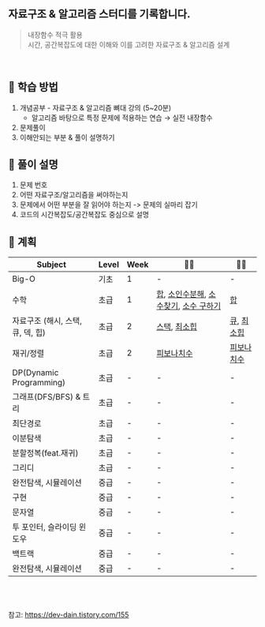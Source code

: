 ## 자료구조 & 알고리즘 스터디를 기록합니다.
>내장함수 적극 활용<br>
>시간, 공간복잡도에 대한 이해와 이를 고려한 자료구조 & 알고리즘 설계

<br>

## 📌 학습 방법

1. 개념공부 - 자료구조 & 알고리즘 뼈대 강의 (5~20분)
    - 알고리즘 바탕으로 특정 문제에 적용하는 연습 → 실전 내장함수
2. 문제풀이
3. 이해안되는 부분 & 풀이 설명하기


## 📌 풀이 설명

1. 문제 번호
2. 어떤 자료구조/알고리즘을 써야하는지
3. 문제에서 어떤 부분을 잘 읽어야 하는지 -> 문제의 실마리 잡기
4. 코드의 시간복잡도/공간복잡도 중심으로 설명


## 📌 계획

|Subject|Level|Week|🙆‍♀️|🙆‍♂️|
|--|--|--|--|--|
|Big-O|기초|1|-|-|
|수학|초급|1|[합](https://github.com/boris920308/HoOne/blob/main/hana/Algorithm/Algorithm/week01/%EC%88%98%ED%95%99/Sum.swift), [소인수분해](https://github.com/boris920308/HoOne/blob/main/hana/Algorithm/Algorithm/week01/%EC%88%98%ED%95%99/IntegerFactorization_Refactor.swift), [소수찾기](https://github.com/boris920308/HoOne/blob/main/hana/Algorithm/Algorithm/week01/%EC%88%98%ED%95%99/FindingPrimeNumber.swift), [소수 구하기](https://github.com/boris920308/HoOne/blob/main/hana/Algorithm/Algorithm/week01/%EC%88%98%ED%95%99/FindingPrimeNumber2_Refactor.swift)|[합](https://github.com/boris920308/HoOne/blob/main/hoon/kotlin/HelloHoon/src/main/kotlin/boj/week01/sum.kt)|
|자료구조 (해시, 스택, 큐, 덱, 힙)|초급|2|[스택](https://github.com/boris920308/HoOne/blob/main/hana/Algorithm/Algorithm/week01/%EC%9E%90%EB%A3%8C%EA%B5%AC%EC%A1%B0/Stack.swift), [최소힙](https://github.com/boris920308/HoOne/blob/main/hana/Algorithm/Algorithm/week01/%EC%9E%90%EB%A3%8C%EA%B5%AC%EC%A1%B0/MinimumHeap.swift)|[큐](https://github.com/boris920308/HoOne/blob/main/hoon/kotlin/HelloHoon/src/main/kotlin/boj/week01/queue/Queue.kt), [최소힙](https://github.com/boris920308/HoOne/blob/main/hoon/kotlin/HelloHoon/src/main/kotlin/boj/week01/heap/MinHeap.kt)|
|재귀/정렬|초급|2|[피보나치수](https://github.com/boris920308/HoOne/blob/main/hana/Algorithm/Algorithm/week02/%EC%A0%95%EB%A0%AC_%EC%9E%AC%EA%B7%80/FibonacciNumber.swift)|[피보나치수](https://github.com/boris920308/HoOne/blob/main/hoon/kotlin/HelloHoon/src/main/kotlin/boj/week02/recursive_function/FibonacciSequence5.kt)|
|DP(Dynamic Programming)|초급|-|-|-|
|그래프(DFS/BFS) & 트리|초급|-|-|-|
|최단경로|초급|-|-|-|
|이분탐색|초급|-|-|-|
|분할정복(feat.재귀)|초급|-|-|-|
|그리디|초급|-|-|-|
|완전탐색, 시뮬레이션|중급|-|-|-|
|구현|중급|-|-|-|
|문자열|중급|-|-|-|
|투 포인터, 슬라이딩 윈도우|중급|-|-|-|
|백트랙|중급|-|-|-|
|완전탐색, 시뮬레이션|중급|-|-|-|


<br><br><br>
참고: https://dev-dain.tistory.com/155

